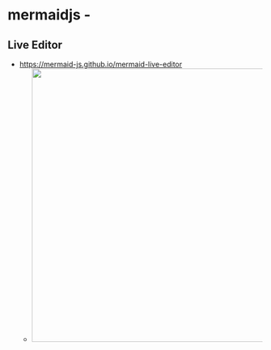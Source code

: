 # mermaidjs - 


## Live Editor

- https://mermaid-js.github.io/mermaid-live-editor
  - <img src="./images/mermaidjs-live-editor.png" height=540 />